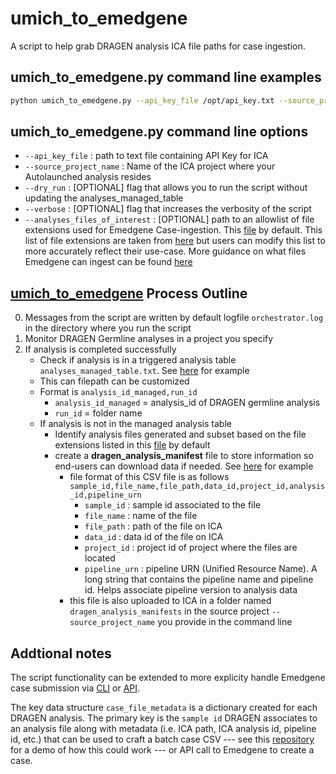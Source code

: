 # umich_to_emedgene

A script to help grab DRAGEN analysis ICA file paths for case ingestion.


## umich_to_emedgene.py command line examples

```bash
python umich_to_emedgene.py --api_key_file /opt/api_key.txt --source_project_name ken_debug 
```

## umich_to_emedgene.py command line options

- ```--api_key_file``` : path to text file containing API Key for ICA
- ```--source_project_name``` : Name of the ICA project where your Autolaunched analysis resides
- ```--dry_run``` : [OPTIONAL] flag that allows you to run the script without updating the analyses_managed_table
- ```--verbose``` : [OPTIONAL] flag that increases the verbosity of the script
- ```--analyses_files_of_interest``` : [OPTIONAL] path to an allowlist of file extensions used for Emedgene Case-ingestion. This [file](https://github.com/keng404/umich_orchestrator/blob/main/analyses_files_of_interest.txt) by default. This list of file extensions are taken from [here](https://help.emg.illumina.com/release-notes/workbench-and-pipeline-updates/new_in_emedgene_36_-october_8th_2024) but users can modify this list to more accurately reflect their use-case. More guidance on what files Emedgene can ingest can be found [here](https://help.emg.illumina.com/emedgene-analyze-manual/creating_multiple_cases/csv_format_requirements#required-bssh-file-path-format)

## [umich_to_emedgene](https://github.com/keng404/umich_orchestrator/blob/main/umich_to_emedgene.py) Process Outline

0) Messages from the script are written by default logfile ```orchestrator.log``` in the directory where you run the script
1) Monitor DRAGEN Germline analyses in a project you specify
2) If analysis is completed successfully
	- Check if analysis is in a triggered analysis table ```analyses_managed_table.txt```. See [here](https://github.com/keng404/umich_orchestrator/blob/main/analyses_managed_table.txt) for example
	- This can filepath can be customized
	- Format is ```analysis_id_managed,run_id```
		- ```analysis_id_managed``` = analysis_id of DRAGEN germline analysis
		- ```run_id``` = folder name 		
	- If analysis is not in the managed analysis table
		- Identify analysis files generated and subset based on the file extensions listed in this [file](https://github.com/keng404/umich_orchestrator/blob/main/analyses_files_of_interest.txt) by default
     	- create a **dragen_analysis_manifest** file to store information so end-users can download data if needed. See [here](https://github.com/keng404/umich_orchestrator/blob/main/20250707_103905-c4c751ad-3846-4d9c-8611-3483cfd3f0ed.dragen_analysis_manifest.csv) for example 
			- file format of this CSV file is as follows ```sample_id,file_name,file_path,data_id,project_id,analysis_id,pipeline_urn```
				- ```sample_id``` : sample id associated to the file
				- ```file_name``` : name of the  file
				- ```file_path``` : path of the  file on ICA
				- ```data_id``` : data id of the  file on ICA
				- ```project_id``` : project id of  project where the files  are located
				- ```pipeline_urn``` : pipeline URN (Unified Resource Name). A long string that contains the pipeline name and pipeline id. Helps associate pipeline version to analysis data 
			- this file is also uploaded to ICA in a folder named ```dragen_analysis_manifests``` in the source project ```--source_project_name``` you provide in the command line


## Addtional notes

The script functionality can be extended to more explicity handle Emedgene case submission via [CLI](https://help.emg.illumina.com/emedgene-analyze-manual/creating_multiple_cases/batch-case-upload-via-cli) or [API](https://help.emg.illumina.com/integrations/api-beginner-guide#api-reference).

The key data structure ```case_file_metadata``` is a dictionary created for each DRAGEN analysis. The primary key is the ```sample id``` DRAGEN associates to an analysis file along with metadata (i.e. ICA path, ICA analysis id, pipeline id, etc.) that can be used to craft a batch case CSV --- see this [repository](https://github.com/keng404/emg_case_creation) for a demo of how this could work --- or API call to Emedgene to create a case.
